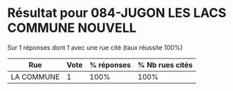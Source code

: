 # Résultat pour 084-JUGON LES LACS COMMUNE NOUVELL

Sur 1 réponses dont 1 avec une rue cité (taux réussite 100%)

| Rue | Vote | % réponses | % Nb rues cités|
|-----|------|------------|----------------|
| LA COMMUNE | 1 | 100% | 100%|
